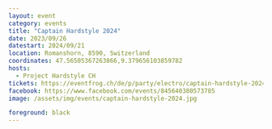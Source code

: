 ```yaml
---
layout: event
category: events
title: "Captain Hardstyle 2024"
date: 2023/09/26
datestart: 2024/09/21
location: Romanshorn, 8590, Switzerland
coordinates: 47.56505367263866,9.379656103859782
hosts:
  - Project Hardstyle CH
tickets: https://eventfrog.ch/de/p/party/electro/captain-hardstyle-2024-bodensee-ch-euregia-faehre-7112766737628517634.html
facebook: https://www.facebook.com/events/845640380573785
image: /assets/img/events/captain-hardstyle-2024.jpg

foreground: black
---
```

